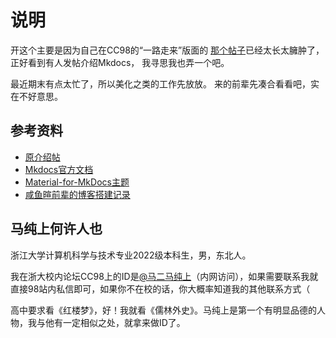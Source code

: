 # 说明
开这个主要是因为自己在CC98的“一路走来”版面的
[那个帖子](https://www.cc98.org/topic/5626188/1#1)已经太长太臃肿了，正好看到有人发帖介绍Mkdocs，
我寻思我也弄一个吧。

最近期末有点太忙了，所以美化之类的工作先放放。
来的前辈先凑合看看吧，实在不好意思。

## 参考资料
- [原介绍帖](https://www.cc98.org/topic/5776830/1#4)
- [Mkdocs官方文档](https://www.mkdocs.org/user-guide/)
- [Material-for-MkDocs主题](https://squidfunk.github.io/mkdocs-material/)
- [咸鱼暄前辈的博客搭建记录](https://xuan-insr.github.io/%E6%9D%82%E9%A1%B9/%E5%8D%9A%E5%AE%A2%E6%90%AD%E5%BB%BA%E8%AE%B0%E5%BD%95/)

## 马纯上何许人也
浙江大学计算机科学与技术专业2022级本科生，男，东北人。

我在浙大校内论坛CC98上的ID是[@马二马纯上](https://www.cc98.org/user/id/727719)（内网访问），如果需要联系我就直接98站内私信即可，如果你不在校的话，你大概率知道我的其他联系方式（

高中要求看《红楼梦》，好！我就看《儒林外史》。马纯上是第一个有明显品德的人物，我与他有一定相似之处，就拿来做ID了。